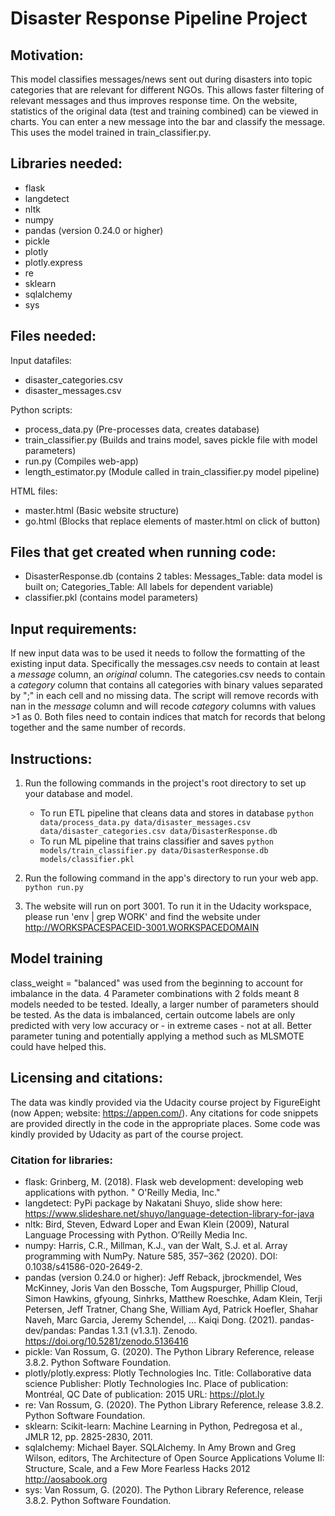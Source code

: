 # Disaster Response Pipeline Project


## Motivation:
This model classifies messages/news sent out during disasters into topic categories that are relevant for different NGOs. This allows faster filtering of relevant messages and thus improves response time.
On the website, statistics of the original data (test and training combined) can be viewed in charts. You can enter a new message into the bar and classify the message. This uses the model trained in train_classifier.py.


## Libraries needed:
* flask
* langdetect
* nltk
* numpy
* pandas (version 0.24.0 or higher)
* pickle
* plotly
* plotly.express
* re
* sklearn
* sqlalchemy
* sys


## Files needed:
Input datafiles: 
- disaster_categories.csv
- disaster_messages.csv

Python scripts:
- process_data.py (Pre-processes data, creates database)
- train_classifier.py (Builds and trains model, saves pickle file with model parameters)
- run.py (Compiles web-app)
- length_estimator.py (Module called in train_classifier.py model pipeline)

HTML files:
- master.html (Basic website structure)
- go.html (Blocks that replace elements of master.html on click of button)


## Files that get created when running code:
- DisasterResponse.db (contains 2 tables: Messages_Table: data model is built on; Categories_Table: All labels for dependent variable)
- classifier.pkl (contains model parameters)


## Input requirements:
If new input data was to be used it needs to follow the formatting of the existing input data. Specifically the messages.csv needs to contain at least a *message* column, an *original* column. The categories.csv needs to contain a *category* column that contains all categories with binary values separated by ";" in each cell and no missing data. The script will remove records with nan in the *message* column and will recode *category* columns with values >1 as 0. Both files need to contain indices that match for records that belong together and the same number of records.


## Instructions:
1. Run the following commands in the project's root directory to set up your database and model.

    - To run ETL pipeline that cleans data and stores in database
        `python data/process_data.py data/disaster_messages.csv data/disaster_categories.csv data/DisasterResponse.db`
    - To run ML pipeline that trains classifier and saves
        `python models/train_classifier.py data/DisasterResponse.db models/classifier.pkl`

2. Run the following command in the app's directory to run your web app.
    `python run.py`

3. The website will run on port 3001. To run it in the Udacity workspace, please run 'env | grep WORK' and find the website under http://WORKSPACESPACEID-3001.WORKSPACEDOMAIN

## Model training
class_weight = "balanced" was used from the beginning to account for imbalance in the data.
4 Parameter combinations with 2 folds meant 8 models needed to be tested.
Ideally, a larger number of parameters should be tested. As the data is imbalanced, certain outcome labels are only predicted with very low accuracy or - in extreme cases - not at all. Better parameter tuning and potentially applying a method such as MLSMOTE could have helped this.

## Licensing and citations:
The data was kindly provided via the Udacity course project by FigureEight (now Appen; website: https://appen.com/).
Any citations for code snippets are provided directly in the code in the appropriate places.
Some code was kindly provided by Udacity as part of the course project.

### Citation for libraries:
* flask: Grinberg, M. (2018). Flask web development: developing web applications with python. " O&#x27;Reilly Media, Inc."
* langdetect: PyPi package by Nakatani Shuyo, slide show here: https://www.slideshare.net/shuyo/language-detection-library-for-java
* nltk: Bird, Steven, Edward Loper and Ewan Klein (2009), Natural Language Processing with Python. O’Reilly Media Inc.
* numpy: Harris, C.R., Millman, K.J., van der Walt, S.J. et al. Array programming with NumPy. Nature 585, 357–362 (2020). DOI: 0.1038/s41586-020-2649-2. 
* pandas (version 0.24.0 or higher): Jeff Reback, jbrockmendel, Wes McKinney, Joris Van den Bossche, Tom Augspurger, Phillip Cloud, Simon Hawkins, gfyoung, Sinhrks, Matthew Roeschke, Adam Klein, Terji Petersen, Jeff Tratner, Chang She, William Ayd, Patrick Hoefler, Shahar Naveh, Marc Garcia, Jeremy Schendel, … Kaiqi Dong. (2021). pandas-dev/pandas: Pandas 1.3.1 (v1.3.1). Zenodo. https://doi.org/10.5281/zenodo.5136416
* pickle: Van Rossum, G. (2020). The Python Library Reference, release 3.8.2. Python Software Foundation.
* plotly/plotly.express: Plotly Technologies Inc. Title: Collaborative data science Publisher: Plotly Technologies Inc. Place of publication: Montréal, QC Date of publication: 2015 URL: https://plot.ly
* re: Van Rossum, G. (2020). The Python Library Reference, release 3.8.2. Python Software Foundation.
* sklearn: Scikit-learn: Machine Learning in Python, Pedregosa et al., JMLR 12, pp. 2825-2830, 2011.
* sqlalchemy: Michael Bayer. SQLAlchemy. In Amy Brown and Greg Wilson, editors, The Architecture of Open Source Applications Volume II: Structure, Scale, and a Few More Fearless Hacks 2012 http://aosabook.org
* sys: Van Rossum, G. (2020). The Python Library Reference, release 3.8.2. Python Software Foundation.



